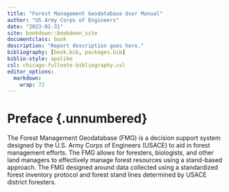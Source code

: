 ```yaml
---
title: "Forest Management Geodatabase User Manual"
author: "US Army Corps of Engineers"
date: "2023-01-31"
site: bookdown::bookdown_site
documentclass: book
description: "Report description goes here."
bibliography: [book.bib, packages.bib]
biblio-style: apalike
csl: chicago-fullnote-bibliography.csl
editor_options: 
  markdown: 
    wrap: 72
---
```


# Preface {.unnumbered}

The Forest Management Geodatabase (FMG) is a decision support system
designed by the U.S. Army Corps of Engineers (USACE) to aid in forest
management efforts. The FMG allows for foresters, biologists, and other
land managers to effectively manage forest resources using a stand-based
approach. The FMG designed around data collected using a standardized
forest inventory protocol and forest stand lines determined by USACE
district foresters.
